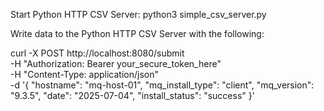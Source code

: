 Start Python HTTP CSV Server: python3 simple_csv_server.py

Write data to the Python HTTP CSV Server with the following:

curl -X POST http://localhost:8080/submit \
  -H "Authorization: Bearer your_secure_token_here" \
  -H "Content-Type: application/json" \
  -d '{
    "hostname": "mq-host-01",
    "mq_install_type": "client",
    "mq_version": "9.3.5",
    "date": "2025-07-04",
    "install_status": "success"
  }'

